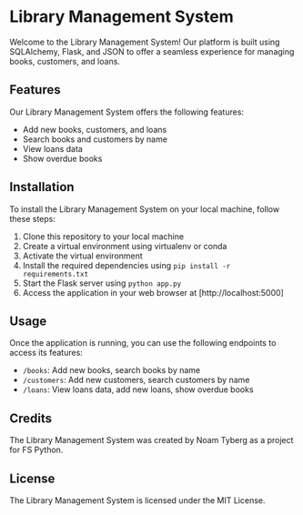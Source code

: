 # Library Management System

Welcome to the Library Management System! Our platform is built using SQLAlchemy, Flask, and JSON to offer a seamless experience for managing books, customers, and loans.

## Features

Our Library Management System offers the following features:

- Add new books, customers, and loans
- Search books and customers by name
- View loans data
- Show overdue books

## Installation

To install the Library Management System on your local machine, follow these steps:

1. Clone this repository to your local machine
2. Create a virtual environment using virtualenv or conda
3. Activate the virtual environment
4. Install the required dependencies using `pip install -r requirements.txt`
5. Start the Flask server using `python app.py`
6. Access the application in your web browser at [http://localhost:5000]

## Usage

Once the application is running, you can use the following endpoints to access its features:

- `/books`: Add new books, search books by name
- `/customers`: Add new customers, search customers by name
- `/loans`: View loans data, add new loans, show overdue books

## Credits

The Library Management System was created by Noam Tyberg as a project for FS Python.

## License

The Library Management System is licensed under the MIT License.